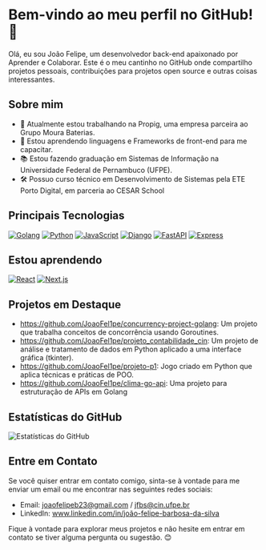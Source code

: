 # Bem-vindo ao meu perfil no GitHub! 👋

Olá, eu sou João Felipe, um desenvolvedor back-end apaixonado por Aprender e Colaborar. Este é o meu cantinho no GitHub onde compartilho projetos pessoais, contribuições para projetos open source e outras coisas interessantes.

## Sobre mim

- 🔭 Atualmente estou trabalhando na Propig, uma empresa parceira ao Grupo Moura Baterias.
- 🌱 Estou aprendendo linguagens e Frameworks de front-end para me capacitar.
- 📚 Estou fazendo graduação em Sistemas de Informação na Universidade Federal de Pernambuco (UFPE).
- 🛠️ Possuo curso técnico em Desenvolvimento de Sistemas pela ETE Porto Digital, em parceria ao CESAR School

## Principais Tecnologias

[![Golang](https://img.shields.io/badge/Go-00ADD8?style=for-the-badge&logo=go&logoColor=white)](https://golang.org/) [![Python](https://img.shields.io/badge/Python-3776AB?style=for-the-badge&logo=python&logoColor=white)](https://www.python.org/) [![JavaScript](https://img.shields.io/badge/JavaScript-F7DF1E?style=for-the-badge&logo=javascript&logoColor=black)](https://developer.mozilla.org/en-US/docs/Web/JavaScript) [![Django](https://img.shields.io/badge/Django-092E20?style=for-the-badge&logo=django&logoColor=white)](https://www.djangoproject.com/) [![FastAPI](https://img.shields.io/badge/FastAPI-009688?style=for-the-badge&logo=fastapi&logoColor=white)](https://fastapi.tiangolo.com/) [![Express](https://img.shields.io/badge/Express-000000?style=for-the-badge&logo=express&logoColor=white)](https://expressjs.com/)

## Estou aprendendo
[![React](https://img.shields.io/badge/React-61DAFB?style=for-the-badge&logo=react&logoColor=white)](https://reactjs.org/)
[![Next.js](https://img.shields.io/badge/Next.js-000000?style=for-the-badge&logo=next.js&logoColor=white)](https://nextjs.org/)



## Projetos em Destaque

- https://github.com/JoaoFel1pe/concurrency-project-golang: Um projeto que trabalha conceitos de concorrência usando Goroutines.
- https://github.com/JoaoFel1pe/projeto_contabilidade_cin: Um projeto de análise e tratamento de dados em Python aplicado a uma interface gráfica (tkinter).
- https://github.com/JoaoFel1pe/projeto-p1: Jogo criado em Python que aplica técnicas e práticas de POO.
- https://github.com/JoaoFel1pe/clima-go-api: Uma projeto para estruturação de APIs em Golang

## Estatísticas do GitHub

![Estatísticas do GitHub](https://github-readme-stats.vercel.app/api?username=JoaoFel1pe&show_icons=true)

## Entre em Contato

Se você quiser entrar em contato comigo, sinta-se à vontade para me enviar um email ou me encontrar nas seguintes redes sociais:

- Email: joaofelipeb23@gmail.com / jfbs@cin.ufpe.br
- LinkedIn: www.linkedin.com/in/joão-felipe-barbosa-da-silva

Fique à vontade para explorar meus projetos e não hesite em entrar em contato se tiver alguma pergunta ou sugestão. 😊
